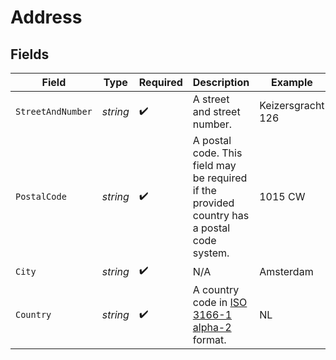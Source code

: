 # Address


## Fields

| Field                                                                                            | Type                                                                                             | Required                                                                                         | Description                                                                                      | Example                                                                                          |
| ------------------------------------------------------------------------------------------------ | ------------------------------------------------------------------------------------------------ | ------------------------------------------------------------------------------------------------ | ------------------------------------------------------------------------------------------------ | ------------------------------------------------------------------------------------------------ |
| `StreetAndNumber`                                                                                | *string*                                                                                         | :heavy_check_mark:                                                                               | A street and street number.                                                                      | Keizersgracht 126                                                                                |
| `PostalCode`                                                                                     | *string*                                                                                         | :heavy_check_mark:                                                                               | A postal code. This field may be required if the provided country has a postal code system.      | 1015 CW                                                                                          |
| `City`                                                                                           | *string*                                                                                         | :heavy_check_mark:                                                                               | N/A                                                                                              | Amsterdam                                                                                        |
| `Country`                                                                                        | *string*                                                                                         | :heavy_check_mark:                                                                               | A country code in [ISO 3166-1 alpha-2](https://en.wikipedia.org/wiki/ISO_3166-1_alpha-2) format. | NL                                                                                               |